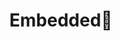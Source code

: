 ---
title: "Embedded🤖"
layout: category-unit
category_title: "embedded"
author_profile: true
permalink: /embedded/
---